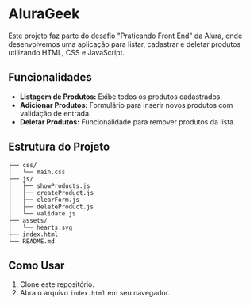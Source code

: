 # AluraGeek

Este projeto faz parte do desafio "Praticando Front End" da Alura, onde desenvolvemos uma aplicação para listar, cadastrar e deletar produtos utilizando HTML, CSS e JavaScript.


## Funcionalidades

- **Listagem de Produtos:** Exibe todos os produtos cadastrados.
- **Adicionar Produtos:** Formulário para inserir novos produtos com validação de entrada.
- **Deletar Produtos:** Funcionalidade para remover produtos da lista.

## Estrutura do Projeto

```
├── css/
│   └── main.css
├── js/
│   ├── showProducts.js
│   ├── createProduct.js
│   ├── clearForm.js
│   ├── deleteProduct.js
│   └── validate.js
├── assets/
│   └── hearts.svg
├── index.html
└── README.md
```

## Como Usar

1. Clone este repositório.
2. Abra o arquivo `index.html` em seu navegador.

